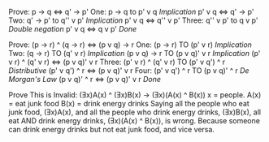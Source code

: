Prove: p -> q <=> q' -> p'
One: p -> q to p' v q           *Implication*
  p' v q <=> q' -> p'       
Two: q' -> p' to q'' v p'       *Implication*
  p' v q <=> q'' v p' 
Three: q'' v p' to q v p'       *Double negation*
  p' v q <=> q v p'             *Done*

Prove: (p -> r) ^ (q -> r) <=> (p v q) -> r
One: (p -> r) TO (p' v r)                     *Implication*
Two: (q -> r) TO (q' v r)                     *Implication*
(p v q) -> r TO (p v q)' v r                  *Implication*
  (p' v r) ^ (q' v r) <=> (p v q)' v r
Three: (p' v r) ^ (q' v r) TO (p' v q') ^ r   *Distributive*
(p' v q') ^ r <=> (p v q)' v r
Four: (p' v q') ^ r TO (p v q)' ^ r           *De Morgan's Law*
(p v q)' ^ r <=> (p v q)' v r                 *Done*

Prove This is Invalid: (Ǝx)A(x) ^ (Ǝx)B(x) -> (Ǝx)(A(x) ^ B(x))
  x = people.
  A(x) = eat junk food
  B(x) = drink energy drinks 
Saying all the people who eat junk food, (Ǝx)A(x), and all the people who drink energy
drinks, (Ǝx)B(x), all eat AND drink energy drinks, (Ǝx)(A(x) ^ B(x)), is wrong.  Because
someone can drink energy drinks but not eat junk food, and vice versa.
